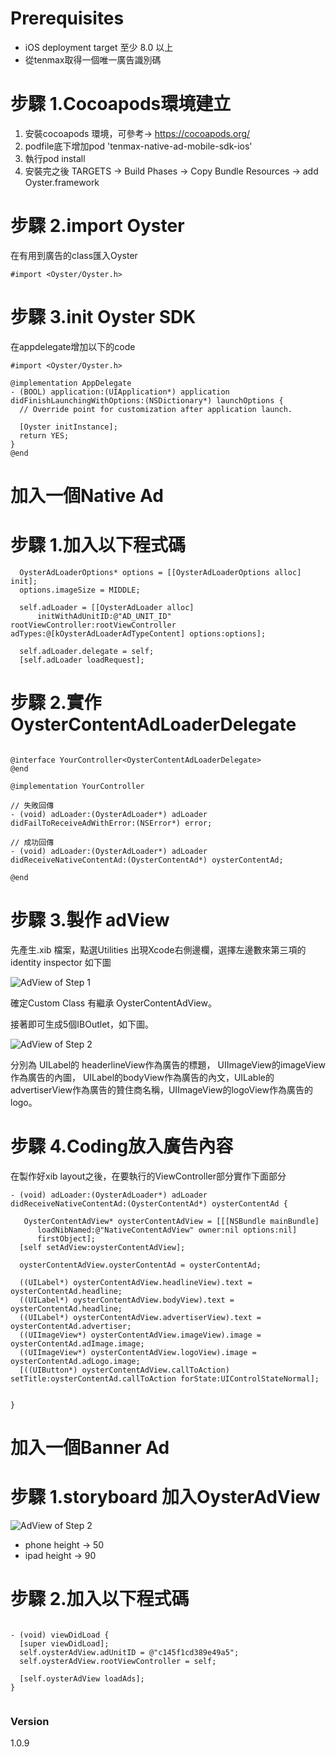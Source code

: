 
# Prerequisites
- iOS deployment target 至少 8.0 以上
- 從tenmax取得一個唯一廣告識別碼

# 步驟 1.Cocoapods環境建立

1. 安裝cocoapods 環境，可參考-> https://cocoapods.org/
2. podfile底下增加pod 'tenmax-native-ad-mobile-sdk-ios'
3. 執行pod install
4. 安裝完之後 TARGETS -> Build Phases -> Copy Bundle Resources -> add Oyster.framework

# 步驟 2.import Oyster
在有用到廣告的class匯入Oyster
```objc
#import <Oyster/Oyster.h>
```

# 步驟 3.init Oyster SDK
在appdelegate增加以下的code
```objc
#import <Oyster/Oyster.h>

@implementation AppDelegate
- (BOOL) application:(UIApplication*) application didFinishLaunchingWithOptions:(NSDictionary*) launchOptions {
  // Override point for customization after application launch.

  [Oyster initInstance];
  return YES;
}
@end
```

# 加入一個Native Ad
# 步驟 1.加入以下程式碼

```objc
  OysterAdLoaderOptions* options = [[OysterAdLoaderOptions alloc] init];
  options.imageSize = MIDDLE;

  self.adLoader = [[OysterAdLoader alloc]
      initWithAdUnitID:@"AD_UNIT_ID" rootViewController:rootViewController adTypes:@[kOysterAdLoaderAdTypeContent] options:options];

  self.adLoader.delegate = self;
  [self.adLoader loadRequest];

```
# 步驟 2.實作OysterContentAdLoaderDelegate
```objc

@interface YourController<OysterContentAdLoaderDelegate>
@end

@implementation YourController 

// 失敗回傳
- (void) adLoader:(OysterAdLoader*) adLoader didFailToReceiveAdWithError:(NSError*) error;

// 成功回傳
- (void) adLoader:(OysterAdLoader*) adLoader didReceiveNativeContentAd:(OysterContentAd*) oysterContentAd;

@end
```

# 步驟 3.製作 adView
先產生.xib 檔案，點選Utilities 出現Xcode右側邊欄，選擇左邊數來第三項的identity inspector
如下圖

![AdView of Step 1](http://imgur.com/AunRbh0.png)

確定Custom Class 有繼承 OysterContentAdView。



接著即可生成5個IBOutlet，如下圖。

![AdView of Step 2](http://imgur.com/bl24Pqa.png)

分別為 UILabel的 headerlineView作為廣告的標題， UIImageView的imageView作為廣告的內圖， UILabel的bodyView作為廣告的內文，UILable的advertiserView作為廣告的贊住商名稱，UIImageView的logoView作為廣告的 logo。

# 步驟 4.Coding放入廣告內容
在製作好xib layout之後，在要執行的ViewController部分實作下面部分

```objc
- (void) adLoader:(OysterAdLoader*) adLoader didReceiveNativeContentAd:(OysterContentAd*) oysterContentAd {

   OysterContentAdView* oysterContentAdView = [[[NSBundle mainBundle]
      loadNibNamed:@"NativeContentAdView" owner:nil options:nil]
      firstObject];
  [self setAdView:oysterContentAdView];

  oysterContentAdView.oysterContentAd = oysterContentAd;

  ((UILabel*) oysterContentAdView.headlineView).text = oysterContentAd.headline;
  ((UILabel*) oysterContentAdView.bodyView).text = oysterContentAd.headline;
  ((UILabel*) oysterContentAdView.advertiserView).text = oysterContentAd.advertiser;
  ((UIImageView*) oysterContentAdView.imageView).image = oysterContentAd.adImage.image;
  ((UIImageView*) oysterContentAdView.logoView).image = oysterContentAd.adLogo.image;
  [((UIButton*) oysterContentAdView.callToAction) setTitle:oysterContentAd.callToAction forState:UIControlStateNormal];


}
```

# 加入一個Banner Ad

# 步驟 1.storyboard 加入OysterAdView
![AdView of Step 2](http://imgur.com/Iy90SuX.png)

- phone height -> 50
- ipad height -> 90

# 步驟 2.加入以下程式碼

```objc

- (void) viewDidLoad {
  [super viewDidLoad];
  self.oysterAdView.adUnitID = @"c145f1cd389e49a5";
  self.oysterAdView.rootViewController = self;

  [self.oysterAdView loadAds];
}
  
```

### Version
1.0.9
